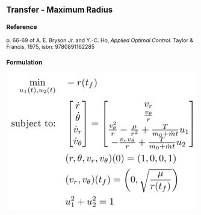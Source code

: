 ## Transfer - Maximum Radius

### Reference
p. 66-69 of A. E. Bryson Jr. and Y.-C. Ho, *Applied Optimal Control*. Taylor & Francis, 1975, isbn: 9780891162285

### Formulation
![formulation](assets/formulation.svg)

<!-- ### Solution -->